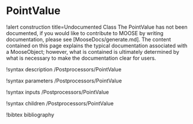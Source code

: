 <!-- MOOSE Documentation Stub: Remove this when content is added. -->

# PointValue

!alert construction title=Undocumented Class
The PointValue has not been documented, if you would like to contribute to MOOSE by
writing documentation, please see [MooseDocs/generate.md]. The content contained on this page explains
the typical documentation associated with a MooseObject; however, what is contained is ultimately
determined by what is necessary to make the documentation clear for users.

!syntax description /Postprocessors/PointValue

!syntax parameters /Postprocessors/PointValue

!syntax inputs /Postprocessors/PointValue

!syntax children /Postprocessors/PointValue

!bibtex bibliography
